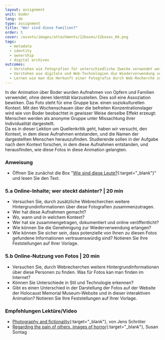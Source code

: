 ```yaml
---
layout: assignment
unit: boder
lang: de
type: assignment
title: "Wer sind diese Familien?"
order: 5
cover: /assets/images/attachments/12boxes/12boxes_04.png
tags: 
  - metadata
  - identity
  - ownership
  - digital archives 
outcomes:
  - Verstehen wie Fotografien für unterschiedliche Zwecke verwendet werden können.
  - Verstehen wie digitale und Web-Technologien die Wiederverwendung von Fotografien verstärkt haben
  - Lernen wie man die Herkunft einer Fotografie durch Web-Recherche zurückverfolgen kann.
---
```


In der Animation über Boder wurden Aufnahmen von Opfern und Familien verwendet, ohne deren Identität klarzustellen. Dies soll eine Assoziation bewirken. Das Foto steht für eine Gruppe bzw. einen soziokulturellen Kontext. Mit den Wochenschauen über die befreiten Konzentrationslager wird  wie von Boder beobachtet  in gewisser Weise derselbe Effekt erzeugt: Menschen werden als anonyme Gruppe unter Missachtung ihrer Individualität dargestellt.  
Da es in dieser Lektion um Quellenkritik geht, haben wir versucht, den Kontext, in dem diese Aufnahmen entstanden, und die Namen der dargestellten Menschen herauszufinden. Studierende sollen in der Aufgabe nach dem Kontext forschen, in dem diese Aufnahmen entstanden, und herausfinden, wie diese Fotos in diese Animation gelangten.

<!-- more -->

<!-- briefing-student -->

### Anweisung
<!-- section-contents -->

- Öffnen Sie zunächst die Box "[Wie sind diese Leute?](https://ranke2.uni.lu/klynt/de/#Intro){:target="_blank"}" und lesen Sie den Text.

<!-- section -->

### 5.a  Online-Inhalte; wer steckt dahinter? | 20 min
<!-- section-contents -->

- Versuchen Sie, durch zusätzliche Webrecherchen weitere Hintergrundinformationen über diese Fotografien zusammenzutragen.  
- Wer hat diese Aufnahmen gemacht?
- Wo, wann und in welchem Kontext?
- Wer hat sie zusammengetragen, dokumentiert und online veröffentlicht? 
- Wie können Sie die Genehmigung zur Wiederverwendung erlangen?
- Wie können Sie sicher sein, dass potenzielle von Ihnen zu diesen Fotos gefundene Informationen vertrauenswürdig sind? 
 Notieren Sie Ihre Feststellungen auf Ihrer Vorlage. 

<!-- section -->

### 5.b  Online-Nutzung von Fotos | 20 min
<!-- section-contents -->
- Versuchen Sie, durch Webrecherchen weitere Hintergrundinformationen über diese Personen zu finden. Was für Fotos kan man finden im Internet?
- Können Sie Unterschiede in Stil und Technologie erkennen?
- Gibt es einen Unterschied in der Darstellung der Fotos auf der Website der Holocaust Memorial Museum-Website und in dieser interaktiven Animation?
Notieren Sie Ihre Feststellungen auf Ihrer Vorlage.  

<!-- section -->

### Empfehlungen Lektüre/Video
<!-- section-contents -->

- [Photography and fictionality](https://drive.google.com/open?id=1NT4m-KnYk7yq5ZnubifAnW6TcJScGQkX){:target="_blank"}, von Jens Schröter
- [Regarding the pain of others, images of horror](https://books.google.nl/books/about/Regarding_the_Pain_of_Others.html?id=XYo3AAAAQBAJ&source=kp_cover&redir_esc=y){:target="_blank"}, Susan Sontag

<!-- briefing-teacher -->

